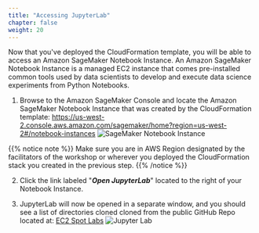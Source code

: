 ```yaml
---
title: "Accessing JupyterLab"
chapter: false
weight: 20
---
```


Now that you've deployed the CloudFormation template, you will be able to access an Amazon SageMaker Notebook Instance. An Amazon SageMaker Notebook Instance is a managed EC2 instance that comes pre-installed common tools used by data scientists to develop and execute data science experiments from Python Notebooks. 

1. Browse to the Amazon SageMaker Console and locate the Amazon SageMaker Notebook Instance that was created by the CloudFormation template: https://us-west-2.console.aws.amazon.com/sagemaker/home?region=us-west-2#/notebook-instances ![SageMaker Notebook Instance](/images/using-sagemaker-managed-spot-training/2.png)

{{% notice note %}}
Make sure you are in AWS Region designated by the facilitators of the workshop or wherever you deployed the CloudFormation stack you created in the previous step.
{{% /notice %}} 

2. Click the link labeled "***Open JupyterLab***" located to the right of your Notebook Instance.

3. JupyterLab will now be opened in a separate window, and you should see a list of directories cloned cloned from the public GitHub Repo located at: [EC2 Spot Labs](https://github.com/awslabs/ec2-spot-labs) ![Jupyter Lab](/images/using-sagemaker-managed-spot-training/3.png)